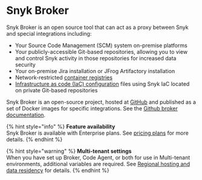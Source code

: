 # Snyk Broker

Snyk Broker is an open source tool that can act as a proxy between Snyk and special integrations including:

* Your Source Code Management (SCM) system on-premise platforms
* Your publicly-accessible Git-based repositories, allowing you to view and control Snyk activity in those repositories for increased data security
* Your on-premise Jira installation or JFrog Artifactory installation
* Network-restricted [container registries](snyk-broker-container-registry-agent/)
* [Infrastructure as code (IaC) configuration](snyk-broker-infrastructure-as-code-detection/) files using Snyk IaC located on private Git-based repositories

Snyk Broker is an open-source project, hosted at [GitHub](https://github.com/snyk/broker) and published as a set of Docker images for specific integrations. See the [Github broker documentation](https://github.com/snyk/broker/blob/master/README.md).

{% hint style="info" %}
**Feature availability**\
Snyk Broker is available with Enterprise plans. See [pricing plans](https://snyk.io/plans/) for more details.
{% endhint %}

{% hint style="warning" %}
**Multi-tenant settings**\
When you have set up Broker, Code Agent, or both for use in Multi-tenant environments, additional variables are required. See [Regional hosting and data residency](../../snyk-processes/data-residency-at-snyk.md) for details.
{% endhint %}
